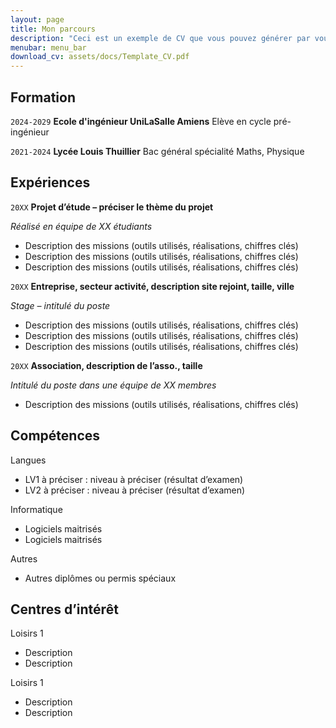```yaml
---
layout: page
title: Mon parcours
description: "Ceci est un exemple de CV que vous pouvez générer par vous-même"
menubar: menu_bar
download_cv: assets/docs/Template_CV.pdf
---
```


## Formation 


`2024-2029`
**Ecole d'ingénieur UniLaSalle Amiens**
Elève en cycle pré-ingénieur

`2021-2024`
**Lycée Louis Thuillier**
Bac général spécialité Maths, Physique 

## Expériences

`20XX` **Projet d’étude – préciser le thème du projet**

_Réalisé en équipe de XX étudiants_
* Description des missions (outils utilisés, réalisations, chiffres clés)
* Description des missions (outils utilisés, réalisations, chiffres clés)
* Description des missions (outils utilisés, réalisations, chiffres clés)


`20XX` **Entreprise, secteur activité, description site rejoint, taille, ville**

_Stage – intitulé du poste_
* Description des missions (outils utilisés, réalisations, chiffres clés)
* Description des missions (outils utilisés, réalisations, chiffres clés)
* Description des missions (outils utilisés, réalisations, chiffres clés)

`20XX` **Association, description de l’asso., taille**

_Intitulé du poste dans une équipe de XX membres_
* Description des missions (outils utilisés, réalisations, chiffres clés)

## Compétences

Langues
* LV1 à préciser : niveau à préciser (résultat d’examen)
* LV2 à préciser : niveau à préciser (résultat d’examen)

Informatique
* Logiciels maitrisés
* Logiciels maitrisés

Autres
* Autres diplômes ou permis spéciaux

## Centres d’intérêt

Loisirs 1
* Description 
* Description 

Loisirs 1
* Description 
* Description 
